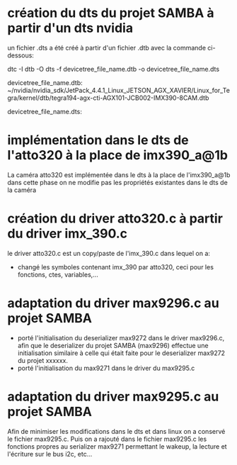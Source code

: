 création du dts du projet SAMBA à partir d'un dts nvidia
========================================================

un fichier .dts a été créé à partir d'un fichier .dtb avec la commande ci-dessous:

dtc -I dtb -O dts -f devicetree_file_name.dtb -o devicetree_file_name.dts

devicetree_file_name.dtb: 
~/nvidia/nvidia_sdk/JetPack_4.4.1_Linux_JETSON_AGX_XAVIER/Linux_for_Tegra/kernel/dtb/tegra194-agx-cti-AGX101-JCB002-IMX390-8CAM.dtb

devicetree_file_name.dts:


implémentation dans le dts de l'atto320 à la place de imx390_a@1b
============================================================

La caméra atto320 est implémentée dans le dts à la place de l'imx390_a@1b
dans cette phase on ne modifie pas les propriétés existantes dans le dts de la caméra




création du driver atto320.c à partir du driver imx_390.c
=========================================================

le driver atto320.c est un copy/paste de l'imx_390.c dans lequel on a:

- changé les symboles contenant imx_390 par atto320, ceci pour les fonctions, ctes, variables,...

adaptation du driver max9296.c au projet SAMBA
==============================================

- porté l'initialisation du deserializer max9272 dans le driver max9296.c, afin que le deserializer du projet SAMBA (max9296) effectue une
  initialisation similaire à celle qui était faite pour le deserializer max9272 du projet xxxxxx.
- porté l'initialisation du max9271 dans le driver du max9295.c



adaptation du driver max9295.c au projet SAMBA
==============================================
Afin de minimiser les modifications dans le dts et dans linux on a conservé le fichier
max9295.c. Puis on a rajouté dans le fichier max9295.c les fonctions propres au serializer max9271
permettant le wakeup, la lecture et l'écriture sur le bus i2c, etc...








